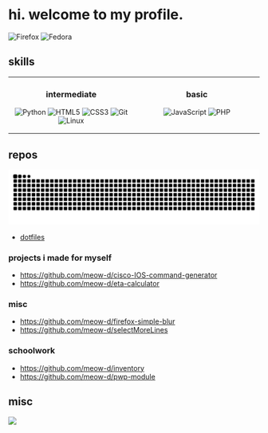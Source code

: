 # hi. welcome to my profile.

![Firefox](https://img.shields.io/badge/Firefox-FF7139?style=for-the-badge&logo=Firefox-Browser&logoColor=white)
![Fedora](https://img.shields.io/badge/Fedora-294172?style=for-the-badge&logo=fedora&logoColor=white)

## skills
<table><tr><td valign="top" width="50%">
<div align="center">

### intermediate
![Python](https://img.shields.io/badge/python-3670A0?style=for-the-badge&logo=python&logoColor=ffdd54)
![HTML5](https://img.shields.io/badge/html5-%23E34F26.svg?style=for-the-badge&logo=html5&logoColor=white)
![CSS3](https://img.shields.io/badge/css3-%231572B6.svg?style=for-the-badge&logo=css3&logoColor=white)
![Git](https://img.shields.io/badge/git-%23F05033.svg?style=for-the-badge&logo=git&logoColor=white)
![Linux](https://img.shields.io/badge/Linux-FCC624?style=for-the-badge&logo=linux&logoColor=black)
</div>
</td><td valign="top" width="50%">
<div align="center">

### basic
![JavaScript](https://img.shields.io/badge/javascript-%23323330.svg?style=for-the-badge&logo=javascript&logoColor=%23F7DF1E)
![PHP](https://img.shields.io/badge/php-%23777BB4.svg?style=for-the-badge&logo=php&logoColor=white)
</div>
</td></tr></table>

## repos
<picture>
  <source media="(prefers-color-scheme: dark)" srcset="https://raw.githubusercontent.com/meow-d/meow-d/output/github-contribution-grid-snake-dark.svg">
  <source media="(prefers-color-scheme: light)" srcset="https://raw.githubusercontent.com/meow-d/meow-d/output/github-contribution-grid-snake.svg">
  <img alt="github contribution grid snake animation" src="https://raw.githubusercontent.com/meow-d/meow-d/output/github-contribution-grid-snake.svg">
</picture>

- [dotfiles](https://github.com/meow-d/dotfiles)

### projects i made for myself
- https://github.com/meow-d/cisco-IOS-command-generator
- https://github.com/meow-d/eta-calculator

### misc
- https://github.com/meow-d/firefox-simple-blur
- https://github.com/meow-d/selectMoreLines

### schoolwork
- https://github.com/meow-d/inventory
- https://github.com/meow-d/pwp-module

## misc
![](https://komarev.com/ghpvc/?username=meow-d&color=ff69b4&style=for-the-badge)
